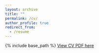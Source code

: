 ```yaml
---
layout: archive
title: ""
permalink: /cv/
author_profile: true
redirect_from:
  - /resume
---
```


{% include base_path %}
[View CV PDF here](https://acrobat.adobe.com/link/track?uri=urn:aaid:scds:US:b70b87cd-29ce-3525-9681-7c95095f5404)